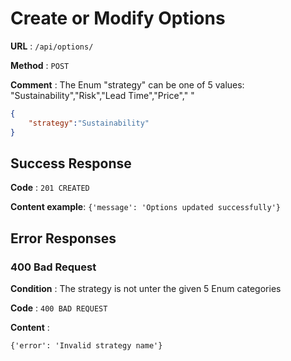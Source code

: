 # Create or Modify Options

**URL** : `/api/options/`

**Method** : `POST`

**Comment** : The Enum "strategy" can be one of 5 values: "Sustainability","Risk","Lead Time","Price"," "

```json
{
    "strategy":"Sustainability"
}
```

## Success Response

**Code** : `201 CREATED`

**Content example**: `{'message': 'Options updated successfully'}`

## Error Responses

### 400 Bad Request

**Condition** : The strategy is not unter the given 5 Enum categories

**Code** : `400 BAD REQUEST`

**Content** : 

`{'error': 'Invalid strategy name'}`
